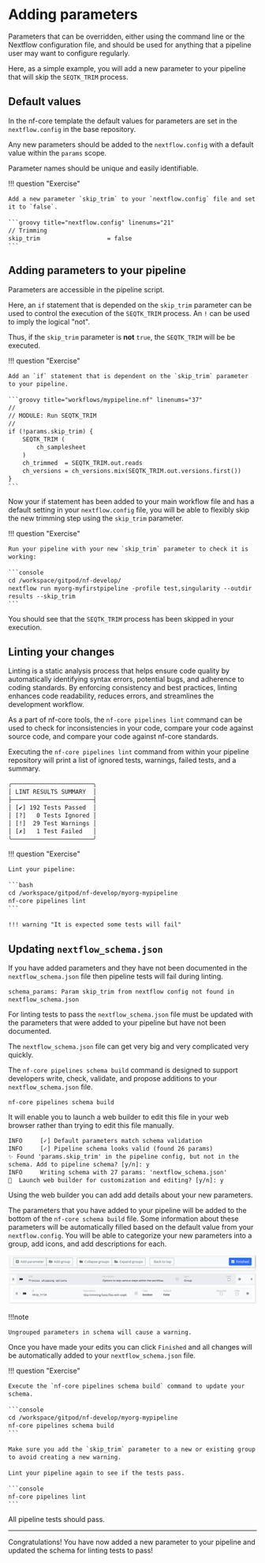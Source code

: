 # Adding parameters

Parameters that can be overridden, either using the command line or the Nextflow configuration file, and should be used for anything that a pipeline user may want to configure regularly.

Here, as a simple example, you will add a new parameter to your pipeline that will skip the `SEQTK_TRIM` process.

## Default values

In the nf-core template the default values for parameters are set in the `nextflow.config` in the base repository.

Any new parameters should be added to the `nextflow.config` with a default value within the `params` scope.

Parameter names should be unique and easily identifiable.

!!! question "Exercise"

    Add a new parameter `skip_trim` to your `nextflow.config` file and set it to `false`.

    ```groovy title="nextflow.config" linenums="21"
    // Trimming
    skip_trim                   = false
    ```

## Adding parameters to your pipeline

Parameters are accessible in the pipeline script.

Here, an `if` statement that is depended on the `skip_trim` parameter can be used to control the execution of the `SEQTK_TRIM` process. An `!` can be used to imply the logical "not".

Thus, if the `skip_trim` parameter is **not** `true`, the `SEQTK_TRIM` will be be executed.

!!! question "Exercise"

    Add an `if` statement that is dependent on the `skip_trim` parameter to your pipeline.

    ```groovy title="workflows/mypipeline.nf" linenums="37"
    //
    // MODULE: Run SEQTK_TRIM
    //
    if (!params.skip_trim) {
        SEQTK_TRIM (
            ch_samplesheet
        )
        ch_trimmed  = SEQTK_TRIM.out.reads
        ch_versions = ch_versions.mix(SEQTK_TRIM.out.versions.first())
    }
    ```

Now your if statement has been added to your main workflow file and has a default setting in your `nextflow.config` file, you will be able to flexibly skip the new trimming step using the `skip_trim` parameter.

!!! question "Exercise"

    Run your pipeline with your new `skip_trim` parameter to check it is working:

    ```console
    cd /workspace/gitpod/nf-develop/
    nextflow run myorg-myfirstpipeline -profile test,singularity --outdir results --skip_trim
    ```

You should see that the `SEQTK_TRIM` process has been skipped in your execution.

## Linting your changes

Linting is a static analysis process that helps ensure code quality by automatically identifying syntax errors, potential bugs, and adherence to coding standards. By enforcing consistency and best practices, linting enhances code readability, reduces errors, and streamlines the development workflow.

As a part of nf-core tools, the `nf-core pipelines lint` command can be used to check for inconsistencies in your code, compare your code against source code, and compare your code against nf-core standards.

Executing the `nf-core pipelines lint` command from within your pipeline repository will print a list of ignored tests, warnings, failed tests, and a summary.

```console
╭───────────────────────╮
│ LINT RESULTS SUMMARY  │
├───────────────────────┤
│ [✔] 192 Tests Passed  │
│ [?]   0 Tests Ignored │
│ [!]  29 Test Warnings │
│ [✗]   1 Test Failed   │
╰───────────────────────╯
```

!!! question "Exercise"

    Lint your pipeline:

    ```bash
    cd /workspace/gitpod/nf-develop/myorg-mypipeline
    nf-core pipelines lint
    ```

    !!! warning "It is expected some tests will fail"

## Updating `nextflow_schema.json`

If you have added parameters and they have not been documented in the `nextflow_schema.json` file then pipeline tests will fail during linting.

```console
schema_params: Param skip_trim from nextflow config not found in nextflow_schema.json
```

For linting tests to pass the `nextflow_schema.json` file must be updated with the parameters that were added to your pipeline but have not been documented.

The `nextflow_schema.json` file can get very big and very complicated very quickly.

The `nf-core pipelines schema build` command is designed to support developers write, check, validate, and propose additions to your `nextflow_schema.json` file.

```console
nf-core pipelines schema build
```

It will enable you to launch a web builder to edit this file in your web browser rather than trying to edit this file manually.

```console
INFO     [✓] Default parameters match schema validation
INFO     [✓] Pipeline schema looks valid (found 26 params)
✨ Found 'params.skip_trim' in the pipeline config, but not in the schema. Add to pipeline schema? [y/n]: y
INFO     Writing schema with 27 params: 'nextflow_schema.json'
🚀  Launch web builder for customization and editing? [y/n]: y
```

Using the web builder you can add add details about your new parameters.

The parameters that you have added to your pipeline will be added to the bottom of the `nf-core schema build` file. Some information about these parameters will be automatically filled based on the default value from your `nextflow.config`. You will be able to categorize your new parameters into a group, add icons, and add descriptions for each.

![Pipeline parameters](img/schemabuild.png)

!!!note

    Ungrouped parameters in schema will cause a warning.

Once you have made your edits you can click `Finished` and all changes will be automatically added to your `nextflow_schema.json` file.

!!! question "Exercise"

    Execute the `nf-core pipelines schema build` command to update your schema.

    ```console
    cd /workspace/gitpod/nf-develop/myorg-mypipeline
    nf-core pipelines schema build
    ```

    Make sure you add the `skip_trim` parameter to a new or existing group to avoid creating a new warning.

    Lint your pipeline again to see if the tests pass.

    ```console
    nf-core pipelines lint
    ```

All pipeline tests should pass.

<!---

## Push your changes to GitHub

Now you have added a new tool to your pipeline and you are satisfied with your improvements you can `add`, `commit`, and `push` your changes to GitHub.

You can check which branch you are on using the `git branch` command.

As your current branch `myFeature` has no upstream branch you will need to set the remote as upstream the first time you push your changes.

!!! question "Exercise"

    Push your changes to your GitHub repository.

    ```bash
    git add .
    git commit -m "Added setk_trim to pipeline"
    git push --set-upstream origin myFeature
    ```

From this point, you could merge your update into the dev branch or continue your development.

--->

---

Congratulations! You have now added a new parameter to your pipeline and updated the schema for linting tests to pass!
